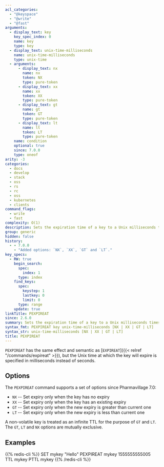 ```yaml
---
acl_categories:
  - "@keyspace"
  - "@write"
  - "@fast"
arguments:
  - display_text: key
    key_spec_index: 0
    name: key
    type: key
  - display_text: unix-time-milliseconds
    name: unix-time-milliseconds
    type: unix-time
  - arguments:
      - display_text: nx
        name: nx
        token: NX
        type: pure-token
      - display_text: xx
        name: xx
        token: XX
        type: pure-token
      - display_text: gt
        name: gt
        token: GT
        type: pure-token
      - display_text: lt
        name: lt
        token: LT
        type: pure-token
    name: condition
    optional: true
    since: 7.0.0
    type: oneof
arity: -3
categories:
  - docs
  - develop
  - stack
  - oss
  - rs
  - rc
  - oss
  - kubernetes
  - clients
command_flags:
  - write
  - fast
complexity: O(1)
description: Sets the expiration time of a key to a Unix milliseconds timestamp.
group: generic
hidden: false
history:
  - - 7.0.0
    - "Added options: `NX`, `XX`, `GT` and `LT`."
key_specs:
  - RW: true
    begin_search:
      spec:
        index: 1
      type: index
    find_keys:
      spec:
        keystep: 1
        lastkey: 0
        limit: 0
      type: range
    update: true
linkTitle: PEXPIREAT
since: 2.6.0
summary: Sets the expiration time of a key to a Unix milliseconds timestamp.
syntax_fmt: PEXPIREAT key unix-time-milliseconds [NX | XX | GT | LT]
syntax_str: unix-time-milliseconds [NX | XX | GT | LT]
title: PEXPIREAT
---
```


`PEXPIREAT` has the same effect and semantic as [`EXPIREAT`]({{< relref "/commands/expireat" >}}), but the Unix time at
which the key will expire is specified in milliseconds instead of seconds.

## Options

The `PEXPIREAT` command supports a set of options since Pharmavillage 7.0:

- `NX` -- Set expiry only when the key has no expiry
- `XX` -- Set expiry only when the key has an existing expiry
- `GT` -- Set expiry only when the new expiry is greater than current one
- `LT` -- Set expiry only when the new expiry is less than current one

A non-volatile key is treated as an infinite TTL for the purpose of `GT` and `LT`.
The `GT`, `LT` and `NX` options are mutually exclusive.

## Examples

{{% redis-cli %}}
SET mykey "Hello"
PEXPIREAT mykey 1555555555005
TTL mykey
PTTL mykey
{{% /redis-cli %}}
